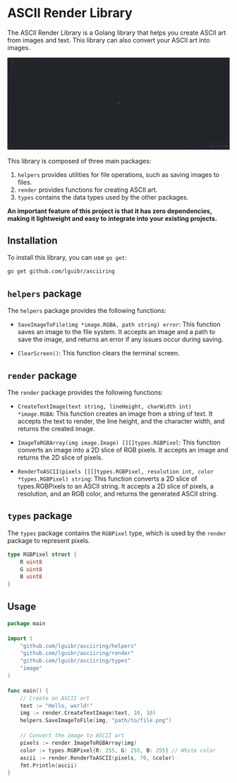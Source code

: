 # ASCII Render Library

The ASCII Render Library is a Golang library that helps you create ASCII art from images and text. This library can also convert your ASCII art into images.

![ASCII Render Library Showcase](asci_render_lib_showcase.gif)

This library is composed of three main packages:

1. `helpers` provides utilities for file operations, such as saving images to files.
2. `render` provides functions for creating ASCII art.
3. `types` contains the data types used by the other packages.

**An important feature of this project is that it has zero dependencies, making it lightweight and easy to integrate into your existing projects.**

## Installation

To install this library, you can use `go get`:

```bash
go get github.com/lguibr/asciiring
```

## `helpers` package

The `helpers` package provides the following functions:

- `SaveImageToFile(img *image.RGBA, path string) error`: This function saves an image to the file system. It accepts an image and a path to save the image, and returns an error if any issues occur during saving.

- `ClearScreen()`: This function clears the terminal screen.

## `render` package

The `render` package provides the following functions:

- `CreateTextImage(text string, lineHeight, charWidth int) *image.RGBA`: This function creates an image from a string of text. It accepts the text to render, the line height, and the character width, and returns the created image.

- `ImageToRGBArray(img image.Image) [][]types.RGBPixel`: This function converts an image into a 2D slice of RGB pixels. It accepts an image and returns the 2D slice of pixels.

- `RenderToASCII(pixels [][]types.RGBPixel, resolution int, color *types.RGBPixel) string`: This function converts a 2D slice of types.RGBPixels to an ASCII string. It accepts a 2D slice of pixels, a resolution, and an RGB color, and returns the generated ASCII string.

## `types` package

The `types` package contains the `RGBPixel` type, which is used by the `render` package to represent pixels.

```go
type RGBPixel struct {
    R uint8
    G uint8
    B uint8
}
```

## Usage

```go
package main

import (
    "github.com/lguibr/asciiring/helpers"
    "github.com/lguibr/asciiring/render"
    "github.com/lguibr/asciiring/types"
    "image"
)

func main() {
    // Create an ASCII art
    text := "Hello, world!"
    img := render.CreateTextImage(text, 10, 10)
    helpers.SaveImageToFile(img, "path/to/file.png")

    // Convert the image to ASCII art
    pixels := render.ImageToRGBArray(img)
    color := types.RGBPixel{R: 255, G: 255, B: 255} // White color
    ascii := render.RenderToASCII(pixels, 70, &color)
    fmt.Println(ascii)
}
```
